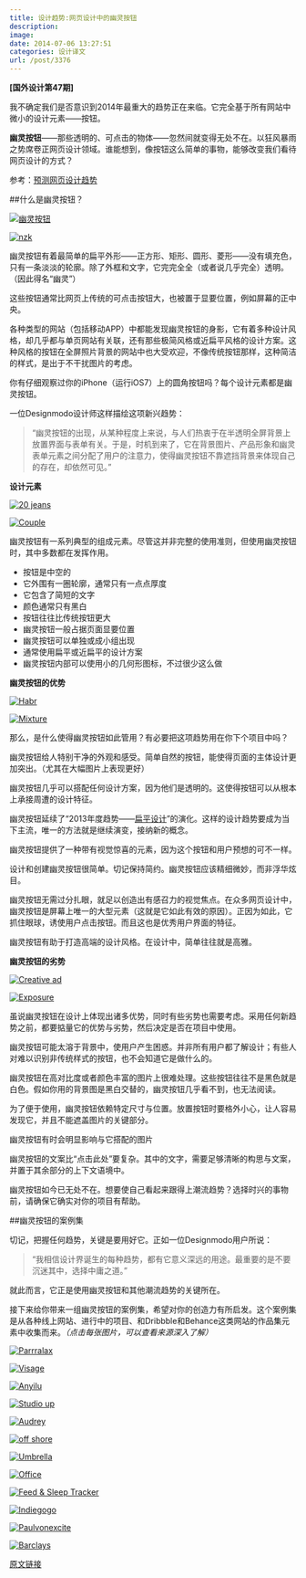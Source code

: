 ```yaml
---
title: 设计趋势:网页设计中的幽灵按钮
description: 
image: 
date: 2014-07-06 13:27:51
categories: 设计译文
url: /post/3376
---
```


**[国外设计第47期]**

我不确定我们是否意识到2014年最重大的趋势正在来临。它完全基于所有网站中微小的设计元素——按钮。

**幽灵按钮**——那些透明的、可点击的物体——忽然间就变得无处不在。以狂风暴雨之势席卷正网页设计领域。谁能想到，像按钮这么简单的事物，能够改变我们看待网页设计的方式？

参考：[预测网页设计趋势](http://designmodo.com/predict-design-trends/)

##什么是幽灵按钮？

[![幽灵按钮](http://designmodo.com/wp-content/uploads/2014/06/bilder.jpg)](http://bilderphoto.com/)

[![nzk](http://designmodo.com/wp-content/uploads/2014/06/nzk.jpg)](http://www.nizuka.fr/)

幽灵按钮有着最简单的扁平外形——正方形、矩形、圆形、菱形——没有填充色，只有一条淡淡的轮廓。除了外框和文字，它完完全全（或者说几乎完全）透明。（因此得名“幽灵”）

这些按钮通常比网页上传统的可点击按钮大，也被置于显要位置，例如屏幕的正中央。

各种类型的网站（包括移动APP）中都能发现幽灵按钮的身影，它有着多种设计风格，却几乎都与单页网站有关联，还有那些极简风格或近扁平风格的设计方案。这种风格的按钮在全屏照片背景的网站中也大受欢迎，不像传统按钮那样，这种简洁的样式，是出于不干扰图片的考虑。

你有仔细观察过你的iPhone（运行iOS7）上的圆角按钮吗？每个设计元素都是幽灵按钮。

一位Designmodo设计师这样描绘这项新兴趋势：

> “幽灵按钮的出现，从某种程度上来说，与人们热衷于在半透明全屏背景上放置界面与表单有关。于是，时机到来了，它在背景图片、产品形象和幽灵表单元素之间分配了用户的注意力，使得幽灵按钮不靠遮挡背景来体现自己的存在，却依然可见。”

**设计元素**

[![20 jeans](http://designmodo.com/wp-content/uploads/2014/06/20jeans.jpg)](https://www.20jeans.com/)

[![Couple](http://designmodo.com/wp-content/uploads/2014/06/couple.jpg)](https://couple.me/alice)

幽灵按钮有一系列典型的组成元素。尽管这并非完整的使用准则，但使用幽灵按钮时，其中多数都在发挥作用。

*   按钮是中空的
*   它外围有一圈轮廓，通常只有一点点厚度
*   它包含了简短的文字
*   颜色通常只有黑白
*   按钮往往比传统按钮更大
*   幽灵按钮一般占据页面显要位置
*   幽灵按钮可以单独或成小组出现
*   通常使用扁平或近扁平的设计方案
*   幽灵按钮内部可以使用小的几何形图标，不过很少这么做

**幽灵按钮的优势**

[![Habr](http://designmodo.com/wp-content/uploads/2014/06/habr.jpg)](http://harbr.co/)

[![Mixture](http://designmodo.com/wp-content/uploads/2014/06/mixture.jpg)](http://mixture.io/)

那么，是什么使得幽灵按钮如此管用？有必要把这项趋势用在你下个项目中吗？

幽灵按钮给人特别干净的外观和感受。简单自然的按钮，能使得页面的主体设计更加突出。（尤其在大幅图片上表现更好）

幽灵按钮几乎可以搭配任何设计方案，因为他们是透明的。这使得按钮可以从根本上承接周遭的设计特征。

幽灵按钮延续了“2013年度趋势——[扁平设计](http://designmodo.com/flat-design-principles/)”的演化。这样的设计趋势要成为当下主流，唯一的方法就是继续演变，接纳新的概念。

幽灵按钮提供了一种带有视觉惊喜的元素，因为这个按钮和用户预想的可不一样。

设计和创建幽灵按钮很简单。切记保持简约。幽灵按钮应该精细微妙，而非浮华炫目。

幽灵按钮无需过分扎眼，就足以创造出有感召力的视觉焦点。在众多网页设计中，幽灵按钮是屏幕上唯一的大型元素（这就是它如此有效的原因）。正因为如此，它抓住眼球，诱使用户点击按钮。而且这也是优秀用户界面的特征。

幽灵按钮有助于打造高端的设计风格。在设计中，简单往往就是高雅。

**幽灵按钮的劣势**

[![Creative ad](http://designmodo.com/wp-content/uploads/2014/06/creative-ad.jpg)](http://www.creativeadawards.com/)

[![Exposure](http://designmodo.com/wp-content/uploads/2014/06/esposure.jpg)](https://exposure.co/)

虽说幽灵按钮在设计上体现出诸多优势，同时有些劣势也需要考虑。采用任何新趋势之前，都要掂量它的优势与劣势，然后决定是否在项目中使用。

幽灵按钮可能太溶于背景中，使用户产生困惑。并非所有用户都了解设计；有些人对难以识别非传统样式的按钮，也不会知道它是做什么的。

幽灵按钮在高对比度或者颜色丰富的图片上很难处理。这些按钮往往不是黑色就是白色。假如你用的背景图是黑白交替的，幽灵按钮几乎看不到，也无法阅读。

为了便于使用，幽灵按钮依赖特定尺寸与位置。放置按钮时要格外小心，让人容易发现它，并且不能遮盖图片的关键部分。

幽灵按钮有时会明显影响与它搭配的图片

幽灵按钮的文案比“点击此处”要复杂。其中的文字，需要足够清晰的构思与文案，并置于其余部分的上下文语境中。

幽灵按钮如今已无处不在。想要使自己看起来跟得上潮流趋势？选择时兴的事物前，请确保它确实对你的项目有帮助。

##幽灵按钮的案例集

切记，把握任何趋势，关键是要用好它。正如一位Designmodo用户所说：

> “我相信设计界诞生的每种趋势，都有它意义深远的用途。最重要的是不要沉迷其中，选择中庸之道。”

就此而言，它正是使用幽灵按钮和其他潮流趋势的关键所在。

接下来给你带来一组幽灵按钮的案例集，希望对你的创造力有所启发。这个案例集是从各种线上网站、进行中的项目、和Dribbble和Behance这类网站的作品集元素中收集而来。*（点击每张图片，可以查看来源深入了解）*

[![Parrralax](http://designmodo.com/wp-content/uploads/2014/06/parrralax.jpg)](http://parall.ax/)

[![Visage](http://designmodo.com/wp-content/uploads/2014/06/visage.jpg)](http://visage.co/)

[![Anyilu](http://designmodo.com/wp-content/uploads/2014/06/anyilu.jpg)](http://anyilu.com/)

[![Studio up](http://designmodo.com/wp-content/uploads/2014/06/studio-up.jpg)](http://www.studioup.it/)

[![Audrey](http://designmodo.com/wp-content/uploads/2014/06/audrey.jpg)](http://www.audreyazoura.fr/)

[![off shore](http://designmodo.com/wp-content/uploads/2014/06/offshore.jpg)](http://theoffshorepartners.com/)

[![Umbrella](http://designmodo.com/wp-content/uploads/2014/06/umbrella.jpg)](https://dribbble.com/shots/1611973-Freebie-Umbrella-Ultimate-App-Landing-Page-PSD-Template)

[![Office](http://designmodo.com/wp-content/uploads/2014/06/ghost-button.jpg)](https://dribbble.com/shots/1611928-Our-Team-Office-WIP)

[![Feed & Sleep Tracker](http://designmodo.com/wp-content/uploads/2014/06/today.jpg)](https://dribbble.com/shots/1612374-Feed-Sleep-Tracker)

[![Indiegogo](http://designmodo.com/wp-content/uploads/2014/06/indiegogo.jpg)](https://www.indiegogo.com/)

[![Paulvonexcite](http://designmodo.com/wp-content/uploads/2014/06/paulvonexcite.jpg)](http://www.paulvonexcite.com/)

[![Barclays](http://designmodo.com/wp-content/uploads/2014/06/Barclays.jpg)](https://www.behance.net/gallery/17634749/Barclays-Little-Book-of-Wonders-)

[原文链接](http://designmodo.com/ghost-buttons/)